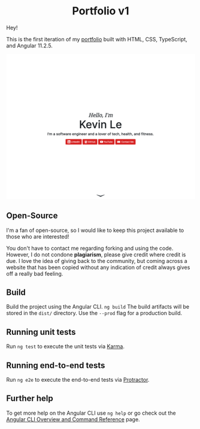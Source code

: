 <h1 align="center">Portfolio v1</h1>

Hey!

This is the first iteration of my [portfolio](https://k-le.github.io/portfolio-v1) built with HTML, CSS, TypeScript, and Angular 11.2.5.

![Image of Demo](https://github.com/k-le/portfolio-v1/blob/main/src/assets/demo.png)

<h2>Open-Source</h2>
I'm a fan of open-source, so I would like to keep this project available to those who are interested!

You don't have to contact me regarding forking and using the code. However, I do not condone **plagiarism**, please give credit where credit is due. I love
the idea of giving back to the community, but coming across a website that has been copied without any indication of credit always gives off a really
bad feeling.

## Build

Build the project using the Angular CLI. `ng build` The build artifacts will be stored in the `dist/` directory. Use the `--prod` flag for a production build.

## Running unit tests

Run `ng test` to execute the unit tests via [Karma](https://karma-runner.github.io).

## Running end-to-end tests

Run `ng e2e` to execute the end-to-end tests via [Protractor](http://www.protractortest.org/).

## Further help

To get more help on the Angular CLI use `ng help` or go check out the [Angular CLI Overview and Command Reference](https://angular.io/cli) page.
